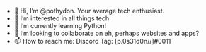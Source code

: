 - 👋 Hi, I’m @pothydon. Your average tech enthusiast. 
- 👀 I’m interested in all things tech.
- 🌱 I’m currently learning Python!
- 💞️ I’m looking to collaborate on eh, perhaps websites and apps?
- 📫 How to reach me: Discord Tag: [p.0s31d0n//]#0011

<!---
pothydon/pothydon is a ✨ special ✨ repository because its `README.md` (this file) appears on your GitHub profile.
You can click the Preview link to take a look at your changes.
--->
